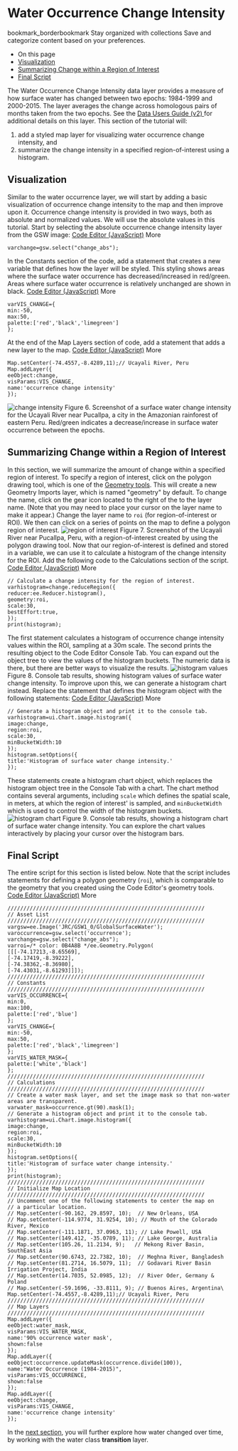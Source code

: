  
#  Water Occurrence Change Intensity 
bookmark_borderbookmark Stay organized with collections  Save and categorize content based on your preferences.
  * On this page
  * [Visualization](https://developers.google.com/earth-engine/tutorials/tutorial_global_surface_water_03#visualization)
  * [Summarizing Change within a Region of Interest](https://developers.google.com/earth-engine/tutorials/tutorial_global_surface_water_03#summarizing-change-within-a-region-of-interest)
  * [Final Script](https://developers.google.com/earth-engine/tutorials/tutorial_global_surface_water_03#final-script)


The Water Occurrence Change Intensity data layer provides a measure of how surface water has changed between two epochs: 1984-1999 and 2000-2015. The layer averages the change across homologous pairs of months taken from the two epochs. See the [ Data Users Guide (v2) ](https://storage.googleapis.com/global-surface-water/downloads_ancillary/DataUsersGuidev2.pdf) for additional details on this layer.
This section of the tutorial will:
  1. add a styled map layer for visualizing water occurrence change intensity, and 
  2. summarize the change intensity in a specified region-of-interest using a histogram. 


## Visualization
Similar to the water occurrence layer, we will start by adding a basic visualization of occurrence change intensity to the map and then improve upon it. Occurrence change intensity is provided in two ways, both as absolute and normalized values. We will use the absolute values in this tutorial. Start by selecting the absolute occurrence change intensity layer from the GSW image:
[Code Editor (JavaScript)](https://developers.google.com/earth-engine/tutorials/tutorial_global_surface_water_03#code-editor-javascript-sample) More
```
varchange=gsw.select("change_abs");
```

In the Constants section of the code, add a statement that creates a new variable that defines how the layer will be styled. This styling shows areas where the surface water occurrence has decreased/increased in red/green. Areas where surface water occurrence is relatively unchanged are shown in black.
[Code Editor (JavaScript)](https://developers.google.com/earth-engine/tutorials/tutorial_global_surface_water_03#code-editor-javascript-sample) More
```
varVIS_CHANGE={
min:-50,
max:50,
palette:['red','black','limegreen']
};
```

At the end of the Map Layers section of code, add a statement that adds a new layer to the map.
[Code Editor (JavaScript)](https://developers.google.com/earth-engine/tutorials/tutorial_global_surface_water_03#code-editor-javascript-sample) More
```
Map.setCenter(-74.4557,-8.4289,11);// Ucayali River, Peru
Map.addLayer({
eeObject:change,
visParams:VIS_CHANGE,
name:'occurrence change intensity'
});
```
![change intensity](https://developers.google.com/static/earth-engine/images/tutorial_global_surface_water_03_change_intensity.png) Figure 6. Screenshot of a surface water change intensity for the Ucayali River near Pucallpa, a city in the Amazonian rainforest of eastern Peru. Red/green indicates a decrease/increase in surface water occurrence between the epochs. 
## Summarizing Change within a Region of Interest
In this section, we will summarize the amount of change within a specified region of interest. To specify a region of interest, click on the polygon drawing tool, which is one of the [ Geometry tools](https://developers.google.com/earth-engine/guides/playground#geometry-tools). This will create a new Geometry Imports layer, which is named "geometry" by default. To change the name, click on the gear icon located to the right of the to the layer name. (Note that you may need to place your cursor on the layer name to make it appear.)
Change the layer name to `roi` (for region-of-interest or ROI). We then can click on a series of points on the map to define a polygon region of interest.
![region of interest](https://developers.google.com/static/earth-engine/images/tutorial_global_surface_water_03_roi.png) Figure 7. Screenshot of the Ucayali River near Pucallpa, Peru, with a region-of-interest created by using the polygon drawing tool. 
Now that our region-of-interest is defined and stored in a variable, we can use it to calculate a histogram of the change intensity for the ROI. Add the following code to the Calculations section of the script.
[Code Editor (JavaScript)](https://developers.google.com/earth-engine/tutorials/tutorial_global_surface_water_03#code-editor-javascript-sample) More
```
// Calculate a change intensity for the region of interest.
varhistogram=change.reduceRegion({
reducer:ee.Reducer.histogram(),
geometry:roi,
scale:30,
bestEffort:true,
});
print(histogram);
```

The first statement calculates a histogram of occurrence change intensity values within the ROI, sampling at a 30m scale. The second prints the resulting object to the Code Editor Console Tab. You can expand out the object tree to view the values of the histogram buckets. The numeric data is there, but there are better ways to visualize the results.
![histogram values](https://developers.google.com/static/earth-engine/images/tutorial_global_surface_water_03_histogram_values.png) Figure 8. Console tab results, showing histogram values of surface water change intensity. 
To improve upon this, we can generate a histogram chart instead. Replace the statement that defines the histogram object with the following statements:
[Code Editor (JavaScript)](https://developers.google.com/earth-engine/tutorials/tutorial_global_surface_water_03#code-editor-javascript-sample) More
```
// Generate a histogram object and print it to the console tab.
varhistogram=ui.Chart.image.histogram({
image:change,
region:roi,
scale:30,
minBucketWidth:10
});
histogram.setOptions({
title:'Histogram of surface water change intensity.'
});
```

These statements create a histogram chart object, which replaces the histogram object tree in the Console Tab with a chart. The chart method contains several arguments, including `scale` which defines the spatial scale, in meters, at which the region of interest' is sampled, and `minBucketWidth` which is used to control the width of the histogram buckets.
![histogram chart](https://developers.google.com/static/earth-engine/images/tutorial_global_surface_water_03_histogram_chart.png) Figure 9. Console tab results, showing a histogram chart of surface water change intensity. 
You can explore the chart values interactively by placing your cursor over the histogram bars.
## Final Script
The entire script for this section is listed below. Note that the script includes statements for defining a polygon geometry (`roi`), which is comparable to the geometry that you created using the Code Editor's geometry tools.
[Code Editor (JavaScript)](https://developers.google.com/earth-engine/tutorials/tutorial_global_surface_water_03#code-editor-javascript-sample) More
```
//////////////////////////////////////////////////////////////
// Asset List
//////////////////////////////////////////////////////////////
vargsw=ee.Image('JRC/GSW1_0/GlobalSurfaceWater');
varoccurrence=gsw.select('occurrence');
varchange=gsw.select("change_abs");
varroi=/* color: 0B4A8B */ee.Geometry.Polygon(
[[[-74.17213,-8.65569],
[-74.17419,-8.39222],
[-74.38362,-8.36980],
[-74.43031,-8.61293]]]);
//////////////////////////////////////////////////////////////
// Constants
//////////////////////////////////////////////////////////////
varVIS_OCCURRENCE={
min:0,
max:100,
palette:['red','blue']
};
varVIS_CHANGE={
min:-50,
max:50,
palette:['red','black','limegreen']
};
varVIS_WATER_MASK={
palette:['white','black']
};
//////////////////////////////////////////////////////////////
// Calculations
//////////////////////////////////////////////////////////////
// Create a water mask layer, and set the image mask so that non-water areas are transparent.
varwater_mask=occurrence.gt(90).mask(1);
// Generate a histogram object and print it to the console tab.
varhistogram=ui.Chart.image.histogram({
image:change,
region:roi,
scale:30,
minBucketWidth:10
});
histogram.setOptions({
title:'Histogram of surface water change intensity.'
});
print(histogram);
//////////////////////////////////////////////////////////////
// Initialize Map Location
//////////////////////////////////////////////////////////////
// Uncomment one of the following statements to center the map on
// a particular location.
// Map.setCenter(-90.162, 29.8597, 10);  // New Orleans, USA
// Map.setCenter(-114.9774, 31.9254, 10); // Mouth of the Colorado River, Mexico
// Map.setCenter(-111.1871, 37.0963, 11); // Lake Powell, USA
// Map.setCenter(149.412, -35.0789, 11); // Lake George, Australia
// Map.setCenter(105.26, 11.2134, 9);   // Mekong River Basin, SouthEast Asia
// Map.setCenter(90.6743, 22.7382, 10);  // Meghna River, Bangladesh
// Map.setCenter(81.2714, 16.5079, 11);  // Godavari River Basin Irrigation Project, India
// Map.setCenter(14.7035, 52.0985, 12);  // River Oder, Germany & Poland
// Map.setCenter(-59.1696, -33.8111, 9); // Buenos Aires, Argentina\
Map.setCenter(-74.4557,-8.4289,11);// Ucayali River, Peru
//////////////////////////////////////////////////////////////
// Map Layers
//////////////////////////////////////////////////////////////
Map.addLayer({
eeObject:water_mask,
visParams:VIS_WATER_MASK,
name:'90% occurrence water mask',
shown:false
});
Map.addLayer({
eeObject:occurrence.updateMask(occurrence.divide(100)),
name:"Water Occurrence (1984-2015)",
visParams:VIS_OCCURRENCE,
shown:false
});
Map.addLayer({
eeObject:change,
visParams:VIS_CHANGE,
name:'occurrence change intensity'
});
```

In the [next section](https://developers.google.com/earth-engine/tutorials/tutorial_global_surface_water_04), you will further explore how water changed over time, by working with the water class **transition** layer. 
